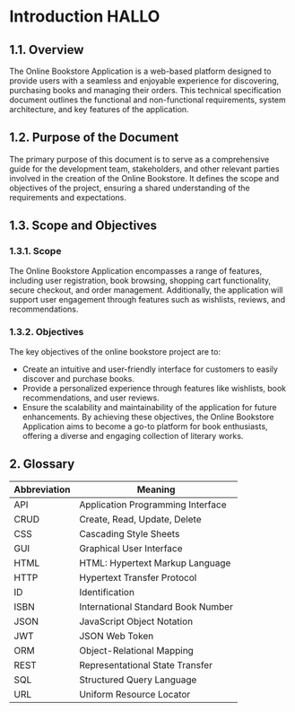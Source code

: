 # Introduction HALLO

## 1.1. Overview

The Online Bookstore Application is a web-based platform designed to provide users with a seamless and enjoyable experience for discovering, purchasing books and managing their orders. This technical specification document outlines the functional and non-functional requirements, system architecture, and key features of the application.

## 1.2. Purpose of the Document

The primary purpose of this document is to serve as a comprehensive guide for the development team, stakeholders, and other relevant parties involved in the creation of the Online Bookstore. It defines the scope and objectives of the project, ensuring a shared understanding of the requirements and expectations.

## 1.3. Scope and Objectives

### 1.3.1. Scope

The Online Bookstore Application encompasses a range of features, including user registration, book browsing, shopping cart functionality, secure checkout, and order management. Additionally, the application will support user engagement through features such as wishlists, reviews, and recommendations.

### 1.3.2. Objectives

The key objectives of the online bookstore project are to:

- Create an intuitive and user-friendly interface for customers to easily discover and purchase books.
- Provide a personalized experience through features like wishlists, book recommendations, and user reviews.
- Ensure the scalability and maintainability of the application for future enhancements.
  By achieving these objectives, the Online Bookstore Application aims to become a go-to platform for book enthusiasts, offering a diverse and engaging collection of literary works.

## 2. Glossary

| Abbreviation | Meaning                            |
| ------------ | ---------------------------------- |
| API          | Application Programming Interface  |
| CRUD         | Create, Read, Update, Delete       |
| CSS          | Cascading Style Sheets             |
| GUI          | Graphical User Interface           |
| HTML         | HTML: Hypertext Markup Language    |
| HTTP         | Hypertext Transfer Protocol        |
| ID           | Identification                     |
| ISBN         | International Standard Book Number |
| JSON         | JavaScript Object Notation         |
| JWT          | JSON Web Token                     |
| ORM          | Object-Relational Mapping          |
| REST         | Representational State Transfer    |
| SQL          | Structured Query Language          |
| URL          | Uniform Resource Locator           |
